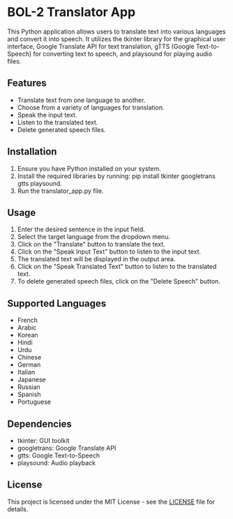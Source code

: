 # BOL-2 Translator App

This Python application allows users to translate text into various languages and convert it into speech. It utilizes the tkinter library for the graphical user interface, Google Translate API for text translation, gTTS (Google Text-to-Speech) for converting text to speech, and playsound for playing audio files. 

## Features
- Translate text from one language to another.
- Choose from a variety of languages for translation.
- Speak the input text.
- Listen to the translated text.
- Delete generated speech files.

## Installation
1. Ensure you have Python installed on your system.
2. Install the required libraries by running: pip install tkinter googletrans gtts playsound.
3. Run the translator_app.py file.

## Usage
1. Enter the desired sentence in the input field.
2. Select the target language from the dropdown menu.
3. Click on the "Translate" button to translate the text.
4. Click on the "Speak Input Text" button to listen to the input text.
5. The translated text will be displayed in the output area.
6. Click on the "Speak Translated Text" button to listen to the translated text.
7. To delete generated speech files, click on the "Delete Speech" button.

## Supported Languages
- French
- Arabic
- Korean
- Hindi
- Urdu
- Chinese
- German
- Italian
- Japanese
- Russian
- Spanish
- Portuguese

## Dependencies
- tkinter: GUI toolkit
- googletrans: Google Translate API
- gtts: Google Text-to-Speech
- playsound: Audio playback

## License
This project is licensed under the MIT License - see the [LICENSE](LICENSE) file for details.
